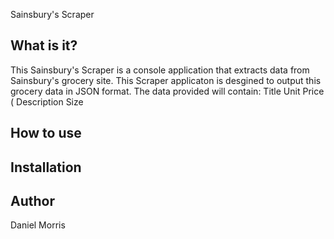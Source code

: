 Sainsbury's Scraper

What is it?
-----------

This Sainsbury's Scraper is a console application that extracts data from 
Sainsbury's grocery site. This Scraper applicaton is desgined to output 
this grocery data in JSON format. The data provided will contain:
 Title
 Unit Price (
 Description
 Size

How to use
----------

Installation
------------

Author
------

Daniel Morris

